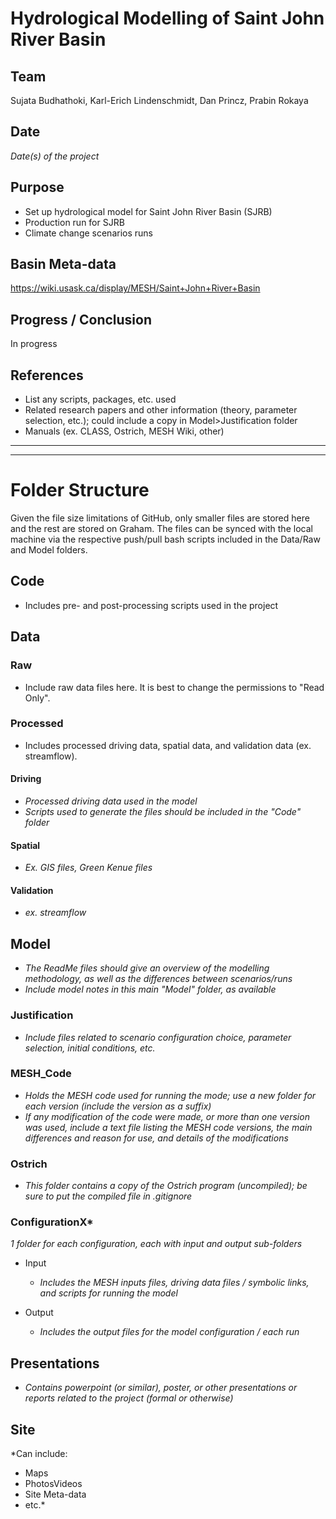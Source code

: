 # Hydrological Modelling of Saint John River Basin

## Team
  Sujata Budhathoki, Karl-Erich Lindenschmidt, Dan Princz, Prabin Rokaya

## Date
*Date(s) of the project*

## Purpose
 - Set up hydrological model for Saint John River Basin (SJRB)
 - Production run for SJRB
 - Climate change scenarios runs

## Basin Meta-data
https://wiki.usask.ca/display/MESH/Saint+John+River+Basin

## Progress / Conclusion
In progress

## References
- List any scripts, packages, etc. used
- Related research papers and other information (theory, parameter selection, etc.); could include a copy in Model>Justification folder
- Manuals (ex. CLASS, Ostrich, MESH Wiki, other)

___
___
# Folder Structure
Given the file size limitations of GitHub, only smaller files are stored here and the rest are stored on Graham. The files can be synced with the local machine via the respective push/pull bash scripts included in the Data/Raw and Model folders.

## Code
- Includes pre- and post-processing scripts used in the project

## Data

### Raw
- Include raw data files here. It is best to change the permissions to "Read Only".

### Processed
- Includes processed driving data, spatial data, and validation data (ex. streamflow).

#### Driving
- *Processed driving data used in the model*
- *Scripts used to generate the files should be included in the "Code" folder*

#### Spatial
- *Ex. GIS files, Green Kenue files*

#### Validation
- *ex. streamflow*

## Model
- *The ReadMe files should give an overview of the modelling methodology, as well as the differences between scenarios/runs*
- *Include model notes in this main "Model" folder, as available*

### Justification
- *Include files related to scenario configuration choice, parameter selection, initial conditions, etc.*

### MESH_Code
- *Holds the MESH code used for running the mode; use a new folder for each version (include the version as a suffix)*
- *If any modification of the code were made, or more than one version was used, include a text file listing the MESH code versions, the main differences and reason for use, and details of the modifications*

### Ostrich
- *This folder contains a copy of the Ostrich program (uncompiled); be sure to put the compiled file in .gitignore*

### ConfigurationX*
*1 folder for each configuration, each with input and output sub-folders*

- Input  
  - *Includes the MESH inputs files, driving data files / symbolic links, and scripts for running the model*

- Output
  - *Includes the output files for the model configuration / each run*

## Presentations
- *Contains powerpoint (or similar), poster, or other presentations or reports related to the project (formal or otherwise)*

## Site
*Can include:
- Maps
- PhotosVideos
- Site Meta-data
- etc.*
